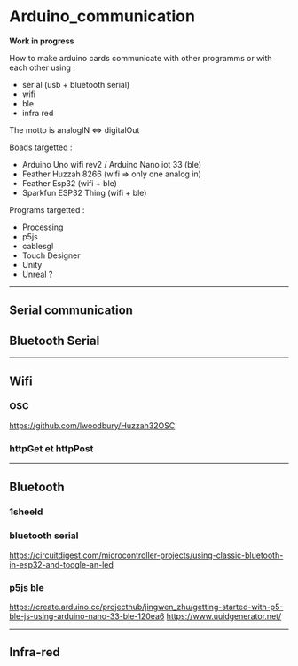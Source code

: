 # Arduino_communication

**Work in progress**

How to make arduino cards communicate with other programms or with each other using :
- serial (usb + bluetooth serial)
- wifi 
- ble 
- infra red

The motto is analogIN <=> digitalOut

Boads targetted : 
- Arduino Uno wifi rev2 / Arduino Nano iot 33 (ble)
- Feather Huzzah 8266 (wifi => only one analog in)
- Feather Esp32 (wifi + ble)
- Sparkfun ESP32 Thing (wifi + ble)

Programs targetted :
- Processing
- p5js
- cablesgl
- Touch Designer
- Unity
- Unreal ?

---
## Serial communication



## Bluetooth Serial


--- 

## Wifi

### OSC 
https://github.com/lwoodbury/Huzzah32OSC

### httpGet et httpPost 

---

## Bluetooth

### 1sheeld

### bluetooth serial
https://circuitdigest.com/microcontroller-projects/using-classic-bluetooth-in-esp32-and-toogle-an-led

### p5js ble
https://create.arduino.cc/projecthub/jingwen_zhu/getting-started-with-p5-ble-js-using-arduino-nano-33-ble-120ea6
https://www.uuidgenerator.net/



--- 
## Infra-red
